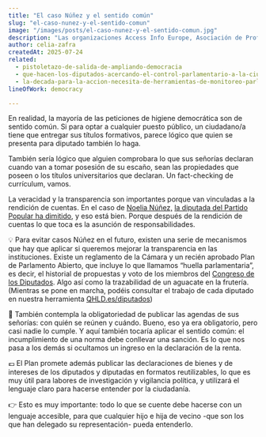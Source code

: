 ```yaml
---
title: "El caso Núñez y el sentido común"
slug: "el-caso-nunez-y-el-sentido-comun"
image: "/images/posts/el-caso-nunez-y-el-sentido-comun.jpg"
description: "Las organizaciones Access Info Europe, Asociación de Profesionales de las Relaciones Institucionales (APRI), Civio, Hay Derecho y Political Watch muestran su enorme preocupación por la parálisis del Gobierno de España en lo que a regeneración democrática se refiere."
author: celia-zafra
createdAt: 2025-07-24
related:
  - pistoletazo-de-salida-de-ampliando-democracia
  - que-hacen-los-diputados-acercando-el-control-parlamentario-a-la-ciudadania
  - la-decada-para-la-accion-necesita-de-herramientas-de-monitoreo-parlamentario-novedades-en-parlamento-2030
lineOfWork: democracy

---
```


En realidad, la mayoría de las peticiones de higiene democrática son de sentido común. Si para optar a cualquier puesto público, un ciudadano/a tiene que entregar sus títulos formativos, parece lógico que quien se presenta para diputado también lo haga.

También sería lógico que alguien comprobara lo que sus señorías declaran cuando van a tomar posesión de su escaño, sean las propiedades que poseen o los títulos universitarios que declaran. Un fact-checking de currículum, vamos.

La veracidad y la transparencia son importantes porque van vinculadas a la rendición de cuentas. En el caso de [Noelia Núñez,](https://quehacenlosdiputados.es/diputados/nunez-gonzalez-noelia) [la diputada del Partido Popular ha dimitido](https://www.democrata.es/actualidad/auge-caida-noelia-nunez-diputada-revelacion-pp-dimite-falseado-curriculum/), y eso está bien. Porque después de la rendición de cuentas lo que toca es la asunción de responsabilidades.

💡 Para evitar casos Núñez en el futuro, existen una serie de mecanismos que hay que aplicar si queremos mejorar la transparencia en las instituciones. Existe un reglamento de la Cámara y un recién aprobado Plan de Parlamento Abierto, que incluye lo que llamamos “huella parlamentaria”, es decir, el historial de propuestas y voto de los miembros del [Congreso de los Diputados](https://www.linkedin.com/company/congreso-de-los-diputados/). Algo así como la trazabilidad de un aguacate en la frutería. (Mientras se pone en marcha, podéis consultar el trabajo de cada diputado en nuestra herramienta [QHLD.es/diputados](http://qhld.es/diputados))

📅 También contempla la obligatoriedad de publicar las agendas de sus señorías: con quién se reúnen y cuándo. Bueno, eso ya era obligatorio, pero casi nadie lo cumple. Y aquí también tocaría aplicar el sentido común: el incumplimiento de una norma debe conllevar una sanción. Es lo que nos pasa a los demás si ocultamos un ingreso en la declaración de la renta.

💶 El Plan promete además publicar las declaraciones de bienes y de intereses de los diputados y diputadas en formatos reutilizables, lo que es muy útil para labores de investigación y vigilancia política, y utilizará el lenguaje claro para hacerse entender por la ciudadanía.

👉 Esto es muy importante: todo lo que se cuente debe hacerse con un lenguaje accesible, para que cualquier hijo e hija de vecino \-que son los que han delegado su representación- pueda entenderlo.
